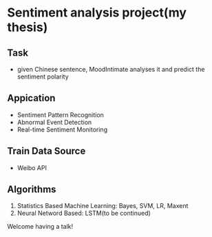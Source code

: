# Sentiment analysis project(my thesis)

## Task
* given Chinese sentence, MoodIntimate analyses it and predict the sentiment polarity

## Appication
* Sentiment Pattern Recognition
* Abnormal Event Detection
* Real-time Sentiment Monitoring

## Train Data Source
* Weibo API

## Algorithms
1. Statistics Based Machine Learning: Bayes, SVM, LR, Maxent
2. Neural Netword Based: LSTM(to be continued)

Welcome having a talk!

